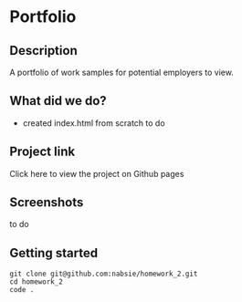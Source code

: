 # Portfolio

## Description

A portfolio of work samples for potential employers to view.

## What did we do?

- created index.html from scratch
  to do

## Project link

Click here to view the project on Github pages

## Screenshots

to do

## Getting started

```
git clone git@github.com:nabsie/homework_2.git
cd homework_2
code .
```
